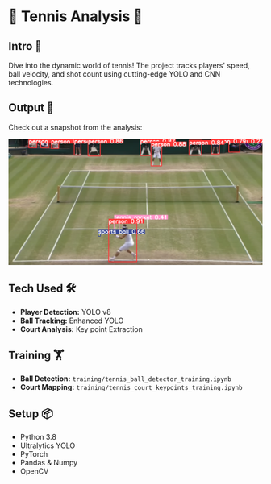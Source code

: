 
# 🎾 Tennis Analysis 🚀

## Intro 🌟
Dive into the dynamic world of tennis! The project tracks players' speed, ball velocity, and shot count using cutting-edge YOLO and CNN technologies. 

## Output 🎥
Check out a snapshot from the analysis:

![image](runs\detect\predict2\image.png)

## Tech Used 🛠️
- **Player Detection:** YOLO v8
- **Ball Tracking:** Enhanced YOLO
- **Court Analysis:** Key point Extraction

## Training 🏋️
- **Ball Detection:** `training/tennis_ball_detector_training.ipynb`
- **Court Mapping:** `training/tennis_court_keypoints_training.ipynb`

## Setup 📦
- Python 3.8
- Ultralytics YOLO
- PyTorch
- Pandas & Numpy
- OpenCV

